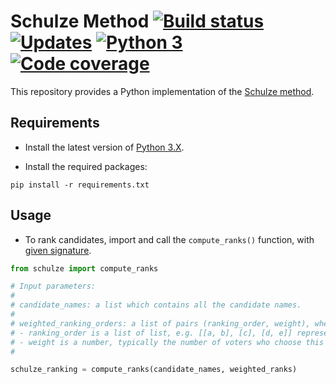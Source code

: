 # Schulze Method [![Build status][Build image]][Build] [![Updates][Dependency image]][PyUp] [![Python 3][Python3 image]][PyUp] [![Code coverage][Codecov image]][Codecov]

  [Build]: https://travis-ci.org/woctezuma/schulze-method
  [Build image]: https://travis-ci.org/woctezuma/schulze-method.svg?branch=travis

  [PyUp]: https://pyup.io/repos/github/woctezuma/schulze-method/
  [Dependency image]: https://pyup.io/repos/github/woctezuma/schulze-method/shield.svg
  [Python3 image]: https://pyup.io/repos/github/woctezuma/schulze-method/python-3-shield.svg

  [Codecov]: https://codecov.io/gh/woctezuma/schulze-method
  [Codecov image]: https://codecov.io/gh/woctezuma/schulze-method/branch/travis/graph/badge.svg

This repository provides a Python implementation of the [Schulze method](http://en.wikipedia.org/wiki/Schulze_method).

## Requirements

- Install the latest version of [Python 3.X](https://www.python.org/downloads/).

- Install the required packages:

```
pip install -r requirements.txt
```

## Usage

- To rank candidates, import and call the `compute_ranks()` function, with [given signature](schulze.py#L86).

```python
from schulze import compute_ranks

# Input parameters:
#
# candidate_names: a list which contains all the candidate names.
#
# weighted_ranking_orders: a list of pairs (ranking_order, weight), where:
# - ranking_order is a list of list, e.g. [[a, b], [c], [d, e]] represents a = b > c > d = e.
# - weight is a number, typically the number of voters who choose this ranking order.
#

schulze_ranking = compute_ranks(candidate_names, weighted_ranks)
```
